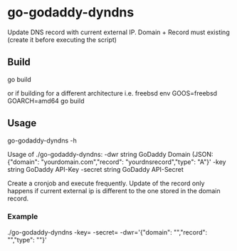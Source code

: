 # go-godaddy-dyndns

Update DNS record with current external IP.
Domain + Record must existing (create it before executing the script)

## Build
go build

or if building for a different architecture i.e. freebsd
env GOOS=freebsd GOARCH=amd64 go build

## Usage

go-godaddy-dyndns -h

Usage of ./go-godaddy-dyndns:
  -dwr string
        GoDaddy Domain (JSON: {"domain": "yourdomain.com","record": "yourdnsrecord","type": "A"}'
  -key string
        GoDaddy API-Key
  -secret string
        GoDaddy API-Secret

Create a cronjob and execute frequently. Update of the record only happens if current external ip is different to the one stored in the domain record.

### Example
./go-godaddy-dyndns -key=<godaddy-key> -secret=<godaddy-secret> -dwr='{"domain": "<domain>","record": "<record>","type": "<record type i.e. A>"}'


